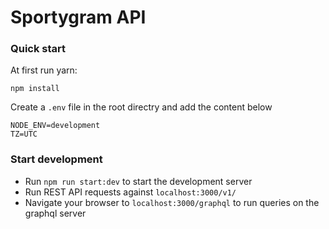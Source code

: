# Sportygram API

### Quick start

At first run yarn:

```
npm install
```

Create a `.env` file in the root directry and add the content below

```
NODE_ENV=development
TZ=UTC
```

### Start development

-   Run `npm run start:dev` to start the development server
-   Run REST API requests against `localhost:3000/v1/`
-   Navigate your browser to `localhost:3000/graphql` to run queries on the graphql server
